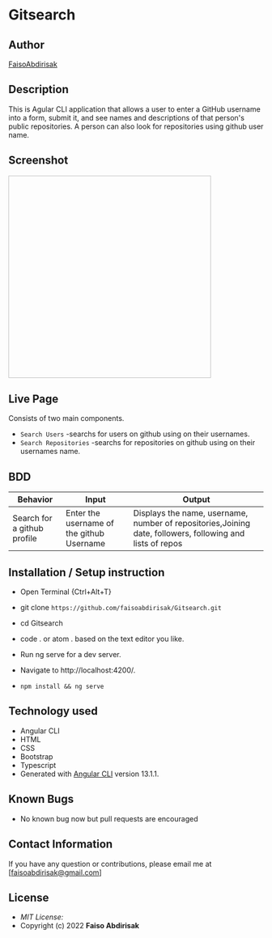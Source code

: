 # Gitsearch


## Author

[FaisoAbdirisak](https://github.com/faisoabdirisak)

## Description

This is Agular CLI application that allows a user to enter a GitHub username into a form, submit it, and see names and descriptions of that person's public repositories. A person can also look for repositories using github user name.

## Screenshot

<img src= " " width="400px" height="400px">

## Live Page 




Consists of two main components.
* `Search Users` -searchs for users on github using on their usernames.
* `Search Repositories` -searchs for repositories on github using on their usernames name.

## BDD ##
| Behavior                  | Input                     | Output                    |
| ------------------------- | ------------------------- | ------------------------- |
| Search for a github profile |Enter the username of the github Username | Displays the name, username, number of repositories,Joining date, followers, following and lists of repos  |

## Installation / Setup instruction
* Open Terminal {Ctrl+Alt+T}

* git clone ```https://github.com/faisoabdirisak/Gitsearch.git```

* cd Gitsearch

* code . or atom . based on the text editor you like.

* Run ng serve for a dev server. 

* Navigate to http://localhost:4200/. 

* `npm install && ng serve`

## Technology used ##

* Angular CLI
* HTML 
* CSS
* Bootstrap 
* Typescript
* Generated with [Angular CLI](https://github.com/angular/angular-cli) version 13.1.1.

## Known Bugs
* No known bug now but pull requests are encouraged

## Contact Information 

If you have any question or contributions, please email me at [faisoabdirisak@gmail.com]

## License
* *MIT License:*
* Copyright (c) 2022 **Faiso Abdirisak**
